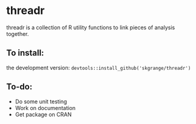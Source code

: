# threadr

threadr is a collection of R utility functions to link pieces of analysis together. 

## To install:

the development version: `devtools::install_github('skgrange/threadr')`

## To-do: 

  - Do some unit testing
  - Work on documentation
  - Get package on CRAN
